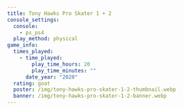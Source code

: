 ```yaml
---
title: Tony Hawks Pro Skater 1 + 2
console_settings:
  console:
    - ps_ps4
  play_method: physical
game_info:
  times_played:
    - time_played:
        play_time_hours: 20
        play_time_minutes: ""
      date_year: "2020"
  rating: goat
  poster: /img/tony-hawks-pro-skater-1-2-thumbnail.webp
  banner: /img/tony-hawks-pro-skater-1-2-banner.webp
---
```

